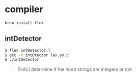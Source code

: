 # compiler
```bash
brew install flex
```

## intDetector 

```bash
$ flex intDetector.l
$ gcc -o intDtector lex.yy.c
$ ./intDetector
```
>[!info]
> determine if the input strings are integers or not
